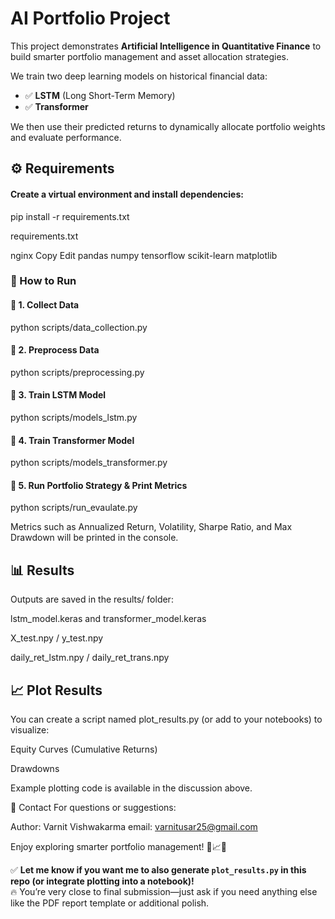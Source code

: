 # AI Portfolio Project

This project demonstrates **Artificial Intelligence in Quantitative Finance** to build smarter portfolio management and asset allocation strategies.

We train two deep learning models on historical financial data:

- ✅ **LSTM** (Long Short-Term Memory)
- ✅ **Transformer**

We then use their predicted returns to dynamically allocate portfolio weights and evaluate performance.


## ⚙️ Requirements

#### Create a virtual environment and install dependencies:

pip install -r requirements.txt

requirements.txt

nginx
Copy
Edit
pandas
numpy
tensorflow
scikit-learn
matplotlib


### 🚀 How to Run
#### 📌 1. Collect Data
python scripts/data_collection.py


#### 📌 2. Preprocess Data
python scripts/preprocessing.py

#### 📌 3. Train LSTM Model
python scripts/models_lstm.py

#### 📌 4. Train Transformer Model
python scripts/models_transformer.py

#### 📌 5. Run Portfolio Strategy & Print Metrics
python scripts/run_evaulate.py


Metrics such as Annualized Return, Volatility, Sharpe Ratio, and Max Drawdown will be printed in the console.

## 📊 Results
Outputs are saved in the results/ folder:

lstm_model.keras and transformer_model.keras

X_test.npy / y_test.npy

daily_ret_lstm.npy / daily_ret_trans.npy

## 📈 Plot Results
You can create a script named plot_results.py (or add to your notebooks) to visualize:

Equity Curves (Cumulative Returns)

Drawdowns

Example plotting code is available in the discussion above.

📧 Contact
For questions or suggestions:

Author: Varnit Vishwakarma
email: varnitusar25@gmail.com

Enjoy exploring smarter portfolio management! 🚀📈🔥



✅ **Let me know if you want me to also generate `plot_results.py` in this repo (or integrate plotting into a notebook)!**  
🔥 You’re very close to final submission—just ask if you need anything else like the PDF report template or additional polish.







